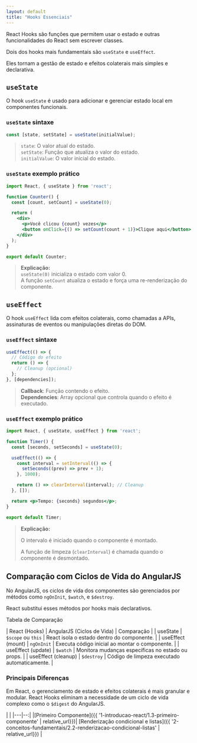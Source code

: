 ```yaml
---
layout: default
title: "Hooks Essenciais"
---
```


React Hooks são funções que permitem usar o estado e outras funcionalidades do React sem escrever classes.

Dois dos hooks mais fundamentais são `useState` e `useEffect`.

Eles tornam a gestão de estado e efeitos colaterais mais simples e declarativa.

## `useState`

O hook `useState` é usado para adicionar e gerenciar estado local em componentes funcionais.

### `useState` sintaxe

```javascript
const [state, setState] = useState(initialValue);
```

> `state`: O valor atual do estado.\
> `setState`: Função que atualiza o valor do estado.\
> `initialValue`: O valor inicial do estado.

### `useState` exemplo prático

```jsx
import React, { useState } from 'react';

function Counter() {
  const [count, setCount] = useState(0);

  return (
    <div>
      <p>Você clicou {count} vezes</p>
      <button onClick={() => setCount(count + 1)}>Clique aqui</button>
    </div>
  );
}

export default Counter;
```

> **Explicação:**\
> `useState(0)` inicializa o estado com valor 0.\
> A função `setCount` atualiza o estado e força uma re-renderização do componente.

## `useEffect`

O hook `useEffect` lida com efeitos colaterais, como chamadas a APIs, assinaturas de eventos ou manipulações diretas do DOM.

### `useEffect` sintaxe

```javascript
useEffect(() => {
  // Código do efeito
  return () => {
    // Cleanup (opcional)
  };
}, [dependencies]);
```

> **Callback**: Função contendo o efeito.\
> **Dependencies**: Array opcional que controla quando o efeito é executado.

### `useEffect` exemplo prático

```jsx
import React, { useState, useEffect } from 'react';

function Timer() {
  const [seconds, setSeconds] = useState(0);

  useEffect(() => {
    const interval = setInterval(() => {
      setSeconds((prev) => prev + 1);
    }, 1000);

    return () => clearInterval(interval); // Cleanup
  }, []);

  return <p>Tempo: {seconds} segundos</p>;
}

export default Timer;

```

> **Explicação:**
>
> O intervalo é iniciado quando o componente é montado.
>
> A função de limpeza (`clearInterval`) é chamada quando o componente é desmontado.

## Comparação com Ciclos de Vida do AngularJS

No AngularJS, os ciclos de vida dos componentes são gerenciados por métodos como `ngOnInit`, `$watch`, e `$destroy`.

React substitui esses métodos por hooks mais declarativos.

Tabela de Comparação

| React (Hooks)        | AngularJS (Ciclos de Vida) | Comparação                                        |
| useState             | `$scope` ou `this`         | React isola o estado dentro do componente.        |
| useEffect (mount)    | `ngOnInit`                 | Executa código inicial ao montar o componente.    |
| useEffect (update)   | `$watch`                   | Monitora mudanças específicas no estado ou props. |
| useEffect (cleanup)  | `$destroy`                 | Código de limpeza executado automaticamente.      |

### Principais Diferenças

Em React, o gerenciamento de estado e efeitos colaterais é mais granular e modular.
React Hooks eliminam a necessidade de um ciclo de vida complexo como o `$digest` do AngularJS.

| |
|---|--:|
|[Primeiro Componente]({{ '1-introducao-react/1.3-primeiro-componente' | relative_url}})| [Renderização condicional e listas]({{ '2-conceitos-fundamentais/2.2-renderizacao-condicional-listas' | relative_url}}) |
